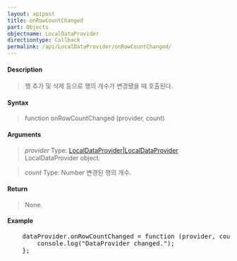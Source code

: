 ```yaml
---
layout: apipost
title: onRowCountChanged
part: Objects
objectname: LocalDataProvider
directiontype: Callback
permalink: /api/LocalDataProvider/onRowCountChanged/
---
```



#### Description

> 행 추가 및 삭제 등으로 행의 개수가 변경됐을 때 호출된다.

#### Syntax

> function onRowCountChanged (provider, count)

#### Arguments

> *provider*
> Type: [LocalDataProvider|LocalDataProvider](/api/LocalDataProvider/)
> LocalDataProvider object.

> *count*
> Type: Number
> 변경된 행의 개수.

#### Return

> None.

#### Example

<pre class="prettyprint">
    dataProvider.onRowCountChanged = function (provider, count) {
        console.log("DataProvider changed.");
    };
</pre>

